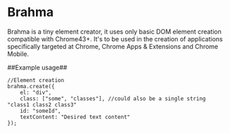 Brahma
======

Brahma is a tiny element creator, it uses only basic DOM element creation compatible with Chrome43+. It's to be used in the creation of applications specifically targeted at Chrome, Chrome Apps & Extensions and Chrome Mobile.

##Example usage##

	//Element creation
	brahma.create({
		el: "div",
		class: ["some", "classes"], //could also be a single string "class1 class2 class3"
		id: "someId",
		textContent: "Desired text content"
	});